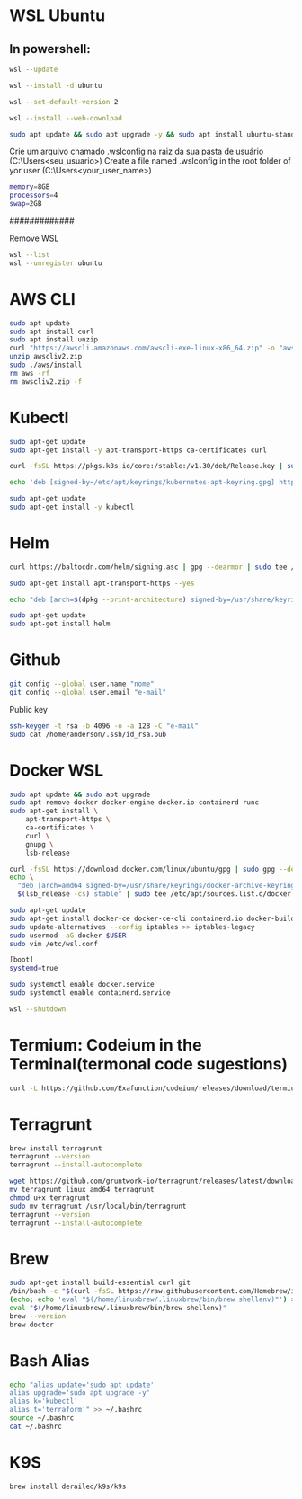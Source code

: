# WSL Ubuntu

## In powershell:

```bash
wsl --update
```

```bash
wsl --install -d ubuntu
```

```bash
wsl --set-default-version 2
```

```bash
wsl --install --web-download
```

```bash
sudo apt update && sudo apt upgrade -y && sudo apt install ubuntu-standard -y
```


Crie um arquivo chamado .wslconfig na raiz da sua pasta de usuário (C:\Users\<seu_usuario>)
Create a file named .wslconfig in the root folder of yor user (C:\Users\<your_user_name>)

```bash
memory=8GB
processors=4
swap=2GB
```

#############

Remove WSL

```bash
wsl --list
wsl --unregister ubuntu
```

# AWS CLI

```bash
sudo apt update
sudo apt install curl
sudo apt install unzip
curl "https://awscli.amazonaws.com/awscli-exe-linux-x86_64.zip" -o "awscliv2.zip"
unzip awscliv2.zip
sudo ./aws/install
rm aws -rf
rm awscliv2.zip -f
```

# Kubectl 

```bash
sudo apt-get update
sudo apt-get install -y apt-transport-https ca-certificates curl

curl -fsSL https://pkgs.k8s.io/core:/stable:/v1.30/deb/Release.key | sudo gpg --dearmor -o /etc/apt/keyrings/kubernetes-apt-keyring.gpg

echo 'deb [signed-by=/etc/apt/keyrings/kubernetes-apt-keyring.gpg] https://pkgs.k8s.io/core:/stable:/v1.30/deb/ /' | sudo tee /etc/apt/sources.list.d/kubernetes.list

sudo apt-get update
sudo apt-get install -y kubectl
```

# Helm

```bash
curl https://baltocdn.com/helm/signing.asc | gpg --dearmor | sudo tee /usr/share/keyrings/helm.gpg > /dev/null

sudo apt-get install apt-transport-https --yes

echo "deb [arch=$(dpkg --print-architecture) signed-by=/usr/share/keyrings/helm.gpg] https://baltocdn.com/helm/stable/debian/ all main" | sudo tee /etc/apt/sources.list.d/helm-stable-debian.list

sudo apt-get update
sudo apt-get install helm
```

# Github

```bash
git config --global user.name "nome"
git config --global user.email "e-mail"
```

Public key

```bash
ssh-keygen -t rsa -b 4096 -o -a 128 -C "e-mail"
sudo cat /home/anderson/.ssh/id_rsa.pub
```

# Docker WSL

```bash
sudo apt update && sudo apt upgrade
sudo apt remove docker docker-engine docker.io containerd runc
sudo apt-get install \
    apt-transport-https \
    ca-certificates \
    curl \
    gnupg \
    lsb-release

curl -fsSL https://download.docker.com/linux/ubuntu/gpg | sudo gpg --dearmor -o /usr/share/keyrings/docker-archive-keyring.gpg
echo \
  "deb [arch=amd64 signed-by=/usr/share/keyrings/docker-archive-keyring.gpg] https://download.docker.com/linux/ubuntu \
  $(lsb_release -cs) stable" | sudo tee /etc/apt/sources.list.d/docker.list > /dev/null

sudo apt-get update
sudo apt-get install docker-ce docker-ce-cli containerd.io docker-buildx-plugin docker-compose-plugin
sudo update-alternatives --config iptables >> iptables-legacy
sudo usermod -aG docker $USER
sudo vim /etc/wsl.conf

[boot]
systemd=true

sudo systemctl enable docker.service
sudo systemctl enable containerd.service

wsl --shutdown

```

# Termium: Codeium in the Terminal(termonal code sugestions)

```bash
curl -L https://github.com/Exafunction/codeium/releases/download/termium-v0.2.0/install.sh | bash
```

# Terragrunt

```bash
brew install terragrunt
terragrunt --version
terragrunt --install-autocomplete

wget https://github.com/gruntwork-io/terragrunt/releases/latest/download/terragrunt_linux_amd64
mv terragrunt_linux_amd64 terragrunt
chmod u+x terragrunt
sudo mv terragrunt /usr/local/bin/terragrunt
terragrunt --version
terragrunt --install-autocomplete
```

# Brew

```bash
sudo apt-get install build-essential curl git
/bin/bash -c "$(curl -fsSL https://raw.githubusercontent.com/Homebrew/install/HEAD/install.sh)"
(echo; echo 'eval "$(/home/linuxbrew/.linuxbrew/bin/brew shellenv)"') >> ~/.bashrc
eval "$(/home/linuxbrew/.linuxbrew/bin/brew shellenv)"
brew --version
brew doctor
```

# Bash Alias

```bash
echo "alias update='sudo apt update'
alias upgrade='sudo apt upgrade -y'
alias k='kubectl'
alias t='terraform'" >> ~/.bashrc
source ~/.bashrc
cat ~/.bashrc
```

# K9S

```bash
brew install derailed/k9s/k9s
```



